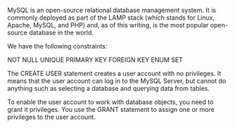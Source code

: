 MySQL is an open-source relational database management system. It is commonly deployed as part of the LAMP stack (which stands for Linux, Apache, MySQL, and PHP) and, as of this writing, is the most popular open-source database in the world.

We have the following constraints:

NOT NULL
UNIQUE
PRIMARY KEY
FOREIGN KEY
ENUM
SET

The CREATE USER statement creates a user account with no privileges. It means that the user account can log in to the MySQL Server, but cannot do anything such as selecting a database and querying data from tables.

To enable the user account to work with database objects, you need to grant it privileges. You use the GRANT statement to assign one or more privileges to the user account.
